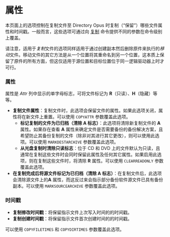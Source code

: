 # 属性

本页面上的选项控制在复制文件至 Directory Opus 时复制（“保留”）哪些文件属性和时间戳。一般而言，这些选项可通过向 [复制](/Manual/reference/command_reference/internal_commands/copy.zh.md) 命令提供不同的参数在命令级别上覆盖。

请注意，适用于*复制*文件的选项同样适用于通过创建副本然后删除原件来执行的*移动*文件。移动文件的其它方法是从一个位置将其重命名到另一个位置，这本质上保留了原件的所有方面，但这仅适用于源位置和目标位置位于同一逻辑驱动器上时才可行。

### 属性

属性是 *Attr* 列中显示的单字母标志，可将文件标记为 **R**（只读）、**H**（隐藏）等等。

- **复制文件属性**：复制文件时，此选项会保留文件的属性。如果此选项关闭，属性将在新文件上重置。可以使用 `COPYATTR` 参数覆盖此选项。
  - **标记复制的文件为已归档（清除 A 标志）**：此选项将清除新复制文件的 **A** 属性。如果存在查看 **A** 属性来确定文件是否需要备份的备份解决方案，且希望防止其备份复制的文件（除非对其进行其它更改），则可以使用此选项。可以使用 `MARKDESTARCHIVE` 参数覆盖此选项。
  - **从光盘复制时清除只读标志**：位于 CD 和 DVD 上的文件默认为只读，且通常在复制这些文件时会同时保留此属性及任何其它属性。如果启用此选项，则在复制这些文件时，将清除 **R** 属性。可以使用 `CLEARREADONLY` 参数覆盖此选项。
- **在复制完成后将源文件标记为已归档（清除 A 标志）**：在复制文件后，此选项会清除源文件上的**A** 属性，而这反过来会指示部分备份软件源文件已具有备份副本。可以使用 `MARKSOURCEARCHIVE` 参数覆盖此选项。

### 时间戳

- **复制修改时间戳**：将保留指示文件上次写入时间的的时间戳。
- **复制创建时间戳**：将保留指示文件首次创建时间的的时间戳。

可以使用 `COPYFILETIMES` 和 `COPYDIRTIMES` 参数覆盖此选项。